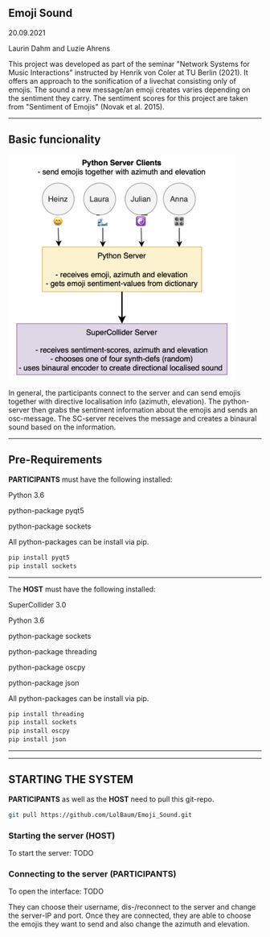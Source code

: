 ## Emoji Sound
20.09.2021

Laurin Dahm and Luzie Ahrens

This project was developed as part of the seminar "Network Systems for Music Interactions" instructed by Henrik von Coler at TU Berlin (2021). It offers an approach to the sonification of a livechat consisting only of emojis. The sound a new message/an emoji creates varies depending on the sentiment they carry. The sentiment scores for this project are taken from "Sentiment of Emojis" (Novak et al. 2015).
 ________________________________________________________________________________________________

## Basic funcionality

<img src="other/program_flow.png" width="450"/>

In general, the participants connect to the server and can send emojis together with directive localisation info (azimuth, elevation). The python-server then grabs the sentiment information about the emojis and sends an osc-message. The SC-server receives the message and creates a binaural sound based on the information.
________________________________________________________________________________________________

## Pre-Requirements
**PARTICIPANTS** must have the following installed:

Python 3.6

python-package pyqt5

python-package sockets

All python-packages can be install via pip.

```bash
pip install pyqt5
pip install sockets
```


________________________________________________________________________________________________
The **HOST** must have the following installed:

SuperCollider 3.0

Python 3.6

python-package sockets

python-package threading

python-package oscpy

python-package json

All python-packages can be install via pip.

```bash
pip install threading
pip install sockets
pip install oscpy
pip install json
```
________________________________________________________________________________________________
________________________________________________________________________________________________

## STARTING THE SYSTEM

**PARTICIPANTS** as well as the **HOST** need to pull this git-repo.

```bash
git pull https://github.com/LolBaum/Emoji_Sound.git
```

### Starting the server (HOST)
To start the server: TODO

### Connecting to the server (PARTICIPANTS)
To open the interface: TODO

They can choose their username, dis-/reconnect to the server and change the server-IP and port.
Once they are connected, they are able to choose the emojis they want to send and also change the azimuth and elevation.



